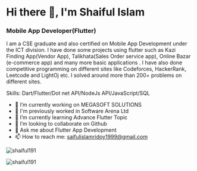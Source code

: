
# Hi there 👋, I'm Shaiful Islam
### Mobile App Developer(Flutter)


I am a CSE graduate and also certified on Mobile App Development under the ICT division. I have done some projects using flutter such as Kazi Finding App(Vendor App), Talikhata(Sales Order service app), Online Bazar (e-commerce app) and many more basic applications . I have also done competitive programming on different sites like Codeforces, HackerRank, Leetcode and LightOj etc. I solved around more than 200+ problems on different sites.

Skills: Dart/Flutter/Dot net API/NodeJs API/JavaScript/SQL

- 🔭 I’m currently working on MEGASOFT SOLUTIONS
- 🔏 I'm previously worked in Software Arena Ltd
- 🌱 I’m currently learning Advance Flutter Topic 
- 👯 I’m looking to collaborate on Github 
- 💬 Ask me about Flutter App Development 
- 📫 How to reach me: saifulislamridoy1999@gmail.com 



<p><img align="center" src="https://github-readme-streak-stats.herokuapp.com/?user=shaiful191&" alt="shaiful191" /></p>


<p><img align="center" src="https://github-readme-stats.vercel.app/api/top-langs?username=shaiful191&show_icons=true&locale=en&layout=compact" alt="shaiful191" /></p>
